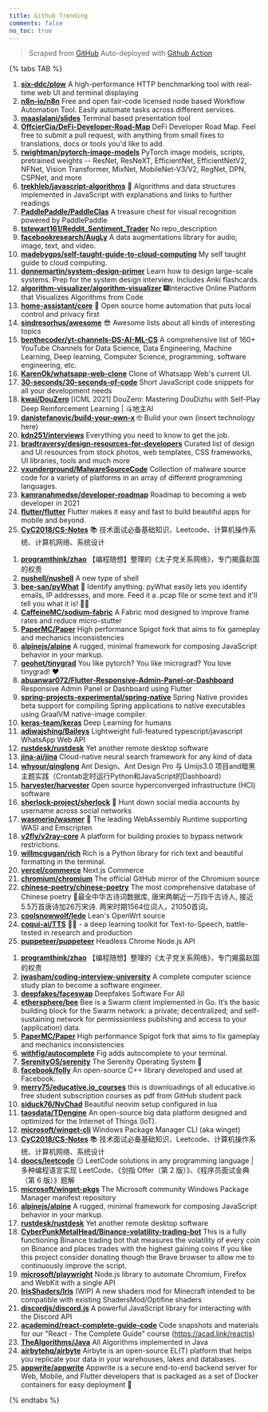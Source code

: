 ```yaml
---
title: Github Trending
comments: false
no_toc: true
---
```


> Scraped from [GitHub](https://github.com/trending)
Auto-deployed with [Github Action](https://docs.github.com/en/actions)

{% tabs TAB %}
<!-- tab Daily -->
1. [**six-ddc/plow**](https://github.com/six-ddc/plow)
A high-performance HTTP benchmarking tool with real-time web UI and terminal displaying
2. [**n8n-io/n8n**](https://github.com/n8n-io/n8n)
Free and open fair-code licensed node based Workflow Automation Tool. Easily automate tasks across different services.
3. [**maaslalani/slides**](https://github.com/maaslalani/slides)
Terminal based presentation tool
4. [**OffcierCia/DeFi-Developer-Road-Map**](https://github.com/OffcierCia/DeFi-Developer-Road-Map)
DeFi Developer Road Map. Feel free to submit a pull request, with anything from small fixes to translations, docs or tools you'd like to add.
5. [**rwightman/pytorch-image-models**](https://github.com/rwightman/pytorch-image-models)
PyTorch image models, scripts, pretrained weights -- ResNet, ResNeXT, EfficientNet, EfficientNetV2, NFNet, Vision Transformer, MixNet, MobileNet-V3/V2, RegNet, DPN, CSPNet, and more
6. [**trekhleb/javascript-algorithms**](https://github.com/trekhleb/javascript-algorithms)
📝 Algorithms and data structures implemented in JavaScript with explanations and links to further readings
7. [**PaddlePaddle/PaddleClas**](https://github.com/PaddlePaddle/PaddleClas)
A treasure chest for visual recognition powered by PaddlePaddle
8. [**tstewart161/Reddit_Sentiment_Trader**](https://github.com/tstewart161/Reddit_Sentiment_Trader)
No repo_description
9. [**facebookresearch/AugLy**](https://github.com/facebookresearch/AugLy)
A data augmentations library for audio, image, text, and video.
10. [**madebygps/self-taught-guide-to-cloud-computing**](https://github.com/madebygps/self-taught-guide-to-cloud-computing)
My self taught guide to cloud computing.
11. [**donnemartin/system-design-primer**](https://github.com/donnemartin/system-design-primer)
Learn how to design large-scale systems. Prep for the system design interview. Includes Anki flashcards.
12. [**algorithm-visualizer/algorithm-visualizer**](https://github.com/algorithm-visualizer/algorithm-visualizer)
🎆Interactive Online Platform that Visualizes Algorithms from Code
13. [**home-assistant/core**](https://github.com/home-assistant/core)
🏡 Open source home automation that puts local control and privacy first
14. [**sindresorhus/awesome**](https://github.com/sindresorhus/awesome)
😎 Awesome lists about all kinds of interesting topics
15. [**benthecoder/yt-channels-DS-AI-ML-CS**](https://github.com/benthecoder/yt-channels-DS-AI-ML-CS)
A comprehensive list of 160+ YouTube Channels for Data Science, Data Engineering, Machine Learning, Deep learning, Computer Science, programming, software engineering, etc.
16. [**KarenOk/whatsapp-web-clone**](https://github.com/KarenOk/whatsapp-web-clone)
Clone of Whatsapp Web's current UI.
17. [**30-seconds/30-seconds-of-code**](https://github.com/30-seconds/30-seconds-of-code)
Short JavaScript code snippets for all your development needs
18. [**kwai/DouZero**](https://github.com/kwai/DouZero)
[ICML 2021] DouZero: Mastering DouDizhu with Self-Play Deep Reinforcement Learning | 斗地主AI
19. [**danistefanovic/build-your-own-x**](https://github.com/danistefanovic/build-your-own-x)
🤓 Build your own (insert technology here)
20. [**kdn251/interviews**](https://github.com/kdn251/interviews)
Everything you need to know to get the job.
21. [**bradtraversy/design-resources-for-developers**](https://github.com/bradtraversy/design-resources-for-developers)
Curated list of design and UI resources from stock photos, web templates, CSS frameworks, UI libraries, tools and much more
22. [**vxunderground/MalwareSourceCode**](https://github.com/vxunderground/MalwareSourceCode)
Collection of malware source code for a variety of platforms in an array of different programming languages.
23. [**kamranahmedse/developer-roadmap**](https://github.com/kamranahmedse/developer-roadmap)
Roadmap to becoming a web developer in 2021
24. [**flutter/flutter**](https://github.com/flutter/flutter)
Flutter makes it easy and fast to build beautiful apps for mobile and beyond.
25. [**CyC2018/CS-Notes**](https://github.com/CyC2018/CS-Notes)
📚 技术面试必备基础知识、Leetcode、计算机操作系统、计算机网络、系统设计
<!-- endtab -->
<!-- tab Weekly -->
1. [**programthink/zhao**](https://github.com/programthink/zhao)
【编程随想】整理的《太子党关系网络》，专门揭露赵国的权贵
2. [**nushell/nushell**](https://github.com/nushell/nushell)
A new type of shell
3. [**bee-san/pyWhat**](https://github.com/bee-san/pyWhat)
🐸 Identify anything. pyWhat easily lets you identify emails, IP addresses, and more. Feed it a .pcap file or some text and it'll tell you what it is! 🧙‍♀️
4. [**CaffeineMC/sodium-fabric**](https://github.com/CaffeineMC/sodium-fabric)
A Fabric mod designed to improve frame rates and reduce micro-stutter
5. [**PaperMC/Paper**](https://github.com/PaperMC/Paper)
High performance Spigot fork that aims to fix gameplay and mechanics inconsistencies
6. [**alpinejs/alpine**](https://github.com/alpinejs/alpine)
A rugged, minimal framework for composing JavaScript behavior in your markup.
7. [**geohot/tinygrad**](https://github.com/geohot/tinygrad)
You like pytorch? You like micrograd? You love tinygrad! ❤️
8. [**abuanwar072/Flutter-Responsive-Admin-Panel-or-Dashboard**](https://github.com/abuanwar072/Flutter-Responsive-Admin-Panel-or-Dashboard)
Responsive Admin Panel or Dashboard using Flutter
9. [**spring-projects-experimental/spring-native**](https://github.com/spring-projects-experimental/spring-native)
Spring Native provides beta support for compiling Spring applications to native executables using GraalVM native-image compiler.
10. [**keras-team/keras**](https://github.com/keras-team/keras)
Deep Learning for humans
11. [**adiwajshing/Baileys**](https://github.com/adiwajshing/Baileys)
Lightweight full-featured typescript/javascript WhatsApp Web API
12. [**rustdesk/rustdesk**](https://github.com/rustdesk/rustdesk)
Yet another remote desktop software
13. [**jina-ai/jina**](https://github.com/jina-ai/jina)
Cloud-native neural search framework for any kind of data
14. [**whyour/qinglong**](https://github.com/whyour/qinglong)
Ant Design、Ant Design Pro 与 Umijs3.0 项目and暗黑主题实践（Crontab定时运行Python和JavaScript的Dashboard）
15. [**harvester/harvester**](https://github.com/harvester/harvester)
Open source hyperconverged infrastructure (HCI) software
16. [**sherlock-project/sherlock**](https://github.com/sherlock-project/sherlock)
🔎 Hunt down social media accounts by username across social networks
17. [**wasmerio/wasmer**](https://github.com/wasmerio/wasmer)
🚀 The leading WebAssembly Runtime supporting WASI and Emscripten
18. [**v2fly/v2ray-core**](https://github.com/v2fly/v2ray-core)
A platform for building proxies to bypass network restrictions.
19. [**willmcgugan/rich**](https://github.com/willmcgugan/rich)
Rich is a Python library for rich text and beautiful formatting in the terminal.
20. [**vercel/commerce**](https://github.com/vercel/commerce)
Next.js Commerce
21. [**chromium/chromium**](https://github.com/chromium/chromium)
The official GitHub mirror of the Chromium source
22. [**chinese-poetry/chinese-poetry**](https://github.com/chinese-poetry/chinese-poetry)
The most comprehensive database of Chinese poetry 🧶最全中华古诗词数据库, 唐宋两朝近一万四千古诗人, 接近5.5万首唐诗加26万宋诗. 两宋时期1564位词人，21050首词。
23. [**coolsnowwolf/lede**](https://github.com/coolsnowwolf/lede)
Lean's OpenWrt source
24. [**coqui-ai/TTS**](https://github.com/coqui-ai/TTS)
🐸💬 - a deep learning toolkit for Text-to-Speech, battle-tested in research and production
25. [**puppeteer/puppeteer**](https://github.com/puppeteer/puppeteer)
Headless Chrome Node.js API
<!-- endtab -->
<!-- tab Monthly -->
1. [**programthink/zhao**](https://github.com/programthink/zhao)
【编程随想】整理的《太子党关系网络》，专门揭露赵国的权贵
2. [**jwasham/coding-interview-university**](https://github.com/jwasham/coding-interview-university)
A complete computer science study plan to become a software engineer.
3. [**deepfakes/faceswap**](https://github.com/deepfakes/faceswap)
Deepfakes Software For All
4. [**ethersphere/bee**](https://github.com/ethersphere/bee)
Bee is a Swarm client implemented in Go. It’s the basic building block for the Swarm network: a private; decentralized; and self-sustaining network for permissionless publishing and access to your (application) data.
5. [**PaperMC/Paper**](https://github.com/PaperMC/Paper)
High performance Spigot fork that aims to fix gameplay and mechanics inconsistencies
6. [**withfig/autocomplete**](https://github.com/withfig/autocomplete)
Fig adds autocomplete to your terminal.
7. [**SerenityOS/serenity**](https://github.com/SerenityOS/serenity)
The Serenity Operating System 🐞
8. [**facebook/folly**](https://github.com/facebook/folly)
An open-source C++ library developed and used at Facebook.
9. [**merry75/educative.io_courses**](https://github.com/merry75/educative.io_courses)
this is downloadings of all educative.io free student subscription courses as pdf from GitHub student pack
10. [**siduck76/NvChad**](https://github.com/siduck76/NvChad)
Beautiful neovim setup configured in lua
11. [**taosdata/TDengine**](https://github.com/taosdata/TDengine)
An open-source big data platform designed and optimized for the Internet of Things (IoT).
12. [**microsoft/winget-cli**](https://github.com/microsoft/winget-cli)
Windows Package Manager CLI (aka winget)
13. [**CyC2018/CS-Notes**](https://github.com/CyC2018/CS-Notes)
📚 技术面试必备基础知识、Leetcode、计算机操作系统、计算机网络、系统设计
14. [**doocs/leetcode**](https://github.com/doocs/leetcode)
😏 LeetCode solutions in any programming language | 多种编程语言实现 LeetCode、《剑指 Offer（第 2 版）》、《程序员面试金典（第 6 版）》题解
15. [**microsoft/winget-pkgs**](https://github.com/microsoft/winget-pkgs)
The Microsoft community Windows Package Manager manifest repository
16. [**alpinejs/alpine**](https://github.com/alpinejs/alpine)
A rugged, minimal framework for composing JavaScript behavior in your markup.
17. [**rustdesk/rustdesk**](https://github.com/rustdesk/rustdesk)
Yet another remote desktop software
18. [**CyberPunkMetalHead/Binance-volatility-trading-bot**](https://github.com/CyberPunkMetalHead/Binance-volatility-trading-bot)
This is a fully functioning Binance trading bot that measures the volatility of every coin on Binance and places trades with the highest gaining coins If you like this project consider donating though the Brave browser to allow me to continuously improve the script.
19. [**microsoft/playwright**](https://github.com/microsoft/playwright)
Node.js library to automate Chromium, Firefox and WebKit with a single API
20. [**IrisShaders/Iris**](https://github.com/IrisShaders/Iris)
(WIP) A new shaders mod for Minecraft intended to be compatible with existing ShadersMod/Optifine shaders
21. [**discordjs/discord.js**](https://github.com/discordjs/discord.js)
A powerful JavaScript library for interacting with the Discord API
22. [**academind/react-complete-guide-code**](https://github.com/academind/react-complete-guide-code)
Code snapshots and materials for our "React - The Complete Guide" course (https://acad.link/reactjs)
23. [**TheAlgorithms/Java**](https://github.com/TheAlgorithms/Java)
All Algorithms implemented in Java
24. [**airbytehq/airbyte**](https://github.com/airbytehq/airbyte)
Airbyte is an open-source EL(T) platform that helps you replicate your data in your warehouses, lakes and databases.
25. [**appwrite/appwrite**](https://github.com/appwrite/appwrite)
Appwrite is a secure end-to-end backend server for Web, Mobile, and Flutter developers that is packaged as a set of Docker containers for easy deployment 🚀
<!-- endtab -->
{% endtabs %}
